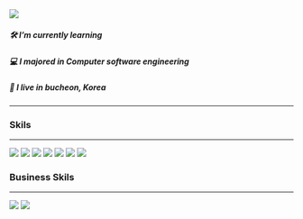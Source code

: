 
<img src="https://user-images.githubusercontent.com/89007102/200245597-da4f0c87-2221-4801-a6a9-ad64afe8332c.jpeg">

<h5>🛠 I’m currently learning</h5>
<h5>💻 I majored in Computer software engineering</h5>
<h5>🏡 I live in bucheon, Korea </h5>
<hr>
<h3>Skils</h3> <hr>
<img src="https://img.shields.io/badge/HTML5-E34F26?style=flat&logo=HTML5&logoColor=white"/>
<img src="https://img.shields.io/badge/CSS3-1572B6?style=flat&logo=CSS3&logoColor=white"/>
<img src="https://img.shields.io/badge/JavaScript-F7DF1E?style=flat&logo=JavaScript&logoColor=white"/>
<img src="https://img.shields.io/badge/React-61DAFB?style=flat&logo=React&logoColor=white"/>
<img src="https://img.shields.io/badge/Python-3776AB?style=flat&logo=Python&logoColor=white"/>
<img src="https://img.shields.io/badge/C-A8B9CC?style=flat&logo=C&logoColor=white"/>
<img src="https://img.shields.io/badge/MySQL-4479A1?style=flat&logo=MySQL&logoColor=white"/>
<h3>Business Skils</h3> <hr>
<img src="https://img.shields.io/badge/Adobe Photoshop-31A8FF?style=flat&logo=Adobe Photoshop&logoColor=white"/>
<img src="https://img.shields.io/badge/Figma-F24E1E?style=flat&logo=Figma&logoColor=white"/>

